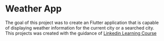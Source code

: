 # Weather App

The goal of this project was to create an Flutter application that is capable of displaying weather information for the current city or a searched city. This projects was created with the guidance of [Linkedin Learning Course](https://www.linkedin.com/learning/flutter-part-08-powering-your-app-with-live-web-data/clima-a-modern-weather-app)